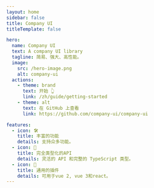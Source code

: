 ```yaml
---
layout: home
sidebar: false
title: Company UI
titleTemplate: false

hero:
  name: Company UI
  text: A company UI library
  tagline: 简易、强大、高性能。
  image:
    src: /hero-image.png
    alt: company-ui
  actions:
    - theme: brand
      text: 开始 👆
      link: /zh/guide/getting-started
    - theme: alt
      text: 在 GitHub 上查看
      link: https://github.com/company-ui/company-ui

features:
  - icon: 🛠️
    title: 丰富的功能
    details: 支持众多功能。
  - icon: 🔑
    title: 完全类型化的API
    details: 灵活的 API 和完整的 TypeScript 类型。
  - icon: 🔩
    title: 通用的插件
    details: 可用于vue 2, vue 3和react。
---
```

